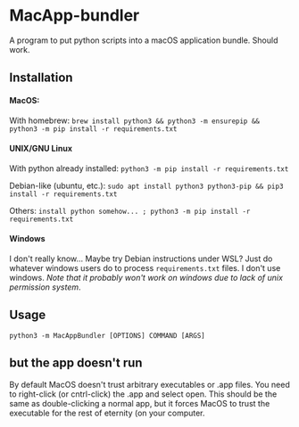 # MacApp-bundler
A program to put python scripts into a macOS application bundle. Should work.
## Installation
#### MacOS:
With homebrew:
`brew install python3 && python3 -m ensurepip && python3 -m pip install -r requirements.txt`
#### UNIX/GNU Linux
With python already installed: `python3 -m pip install -r requirements.txt`

Debian-like (ubuntu, etc.): `sudo apt install python3 python3-pip && pip3 install -r requirements.txt`

Others: `install python somehow... ; python3 -m pip install -r requirements.txt`
#### Windows
I don't really know... Maybe try Debian instructions under WSL? Just do whatever windows users do to process `requirements.txt` files. I don't use windows. *Note that it probably won't work on windows due to lack of unix permission system*.

## Usage
```
python3 -m MacAppBundler [OPTIONS] COMMAND [ARGS]
```

## but the app doesn't run
By default MacOS doesn't trust arbitrary executables or .app files. You need to right-click (or cntrl-click) the .app and select open.
This should be the same as double-clicking a normal app, but it forces MacOS to trust the executable for the rest of eternity (on your computer.
